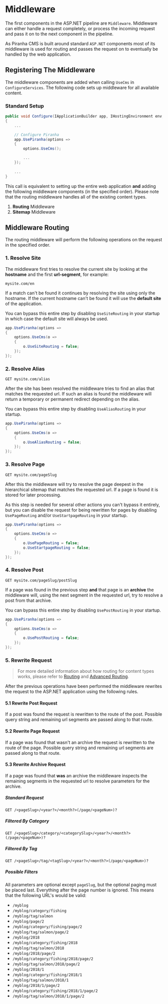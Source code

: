 # Middleware

The first components in the ASP.NET pipeline are `Middleware`. Middleware can either handle a request completely, or process the incoming request and pass it on to the next component in the pipeline.

As Piranha CMS is built around standard `ASP.NET` components most of its middleware is used for routing and passes the request on to eventually be handled by the web application.

## Registering The Middleware

The middleware components are added when calling `UseCms` in `ConfigureServices`. The following code sets up middleware for all available content.

### Standard Setup

~~~ csharp
public void Configure(IApplicationBuilder app, IHostingEnvironment env, IApi api)
{
    ...

    // Configure Piranha
    app.UsePiranha(options => 
    {
        options.UseCms();

        ...
    });
    
    ...
}
~~~

This call is equivalent to setting up the entire web application **and** adding the following middleware components (in the specified order). Please note that the routing middleware handles all of the existing content types.

1. **Routing** Middleware
2. **Sitemap** Middleware

## Middleware Routing

The routing middleware will perform the following operations on the request in the specified order.

### 1. Resolve Site

The middleware first tries to resolve the current site by looking at the **hostname** and the first **url-segment**, for example:

`mysite.com/en`

If a match can't be found it continues by resolving the site using only the hostname. If the current hostname can't be found it will use the **default site** of the application.

You can bypass this entire step by disabling `UseSiteRouting` in your startup in which case the default site will always be used.

~~~ csharp
app.UsePiranha(options => 
{
    options.UseCms(o =>
    {
        o.UseSiteRouting = false;
    });
});
~~~

### 2. Resolve Alias

`GET mysite.com/alias`

After the site has been resolved the middleware tries to find an alias that matches the requested url. If such an alias is found the middleware will return a temporary or permanent redirect depending on the alias.

You can bypass this entire step by disabling `UseAliasRouting` in your startup.

~~~ csharp
app.UsePiranha(options => 
{
    options.UseCms(o =>
    {
        o.UseAliasRouting = false;
    });
});
~~~

### 3. Resolve Page

`GET mysite.com/pageSlug`

After this the middleware will try to resolve the page deepest in the hierarchical sitemap that matches the requested url. If a page is found it is stored for later processing.

As this step is needed for several other actions you can't bypass it entirely, but you can disable the request for being rewritten for pages by disabling `UsePageRouting` and/or `UseStartpageRouting` in your startup.

~~~ csharp
app.UsePiranha(options => 
{
    options.UseCms(o =>
    {
        o.UsePageRouting = false;
        o.UseStartpageRouting = false;
    });
});
~~~


### 4. Resolve Post

`GET mysite.com/pageSlug/postSlug`

If a page was found in the previous step **and** that page is an **archive** the middleware will, using the next segment in the requested url, try to resolve a post from that archive.

You can bypass this entire step by disabling `UsePostRouting` in your startup.

~~~ csharp
app.UsePiranha(options => 
{
    options.UseCms(o =>
    {
        o.UsePostRouting = false;
    });
});
~~~

### 5. Rewrite Request

> For more detailed information about how routing for content types works, please refer to [Routing](routing) and [Advanced Routing](advanced-routing).

After the previous operations have been performed the middleware rewrites the request to the ASP.NET application using the following rules.

#### 5.1 Rewrite Post Request

If a post was found the request is rewritten to the route of the post. Possible query string and remaining url segments are passed along to that route.

#### 5.2 Rewrite Page Request

If a page was found that wasn't an archive the request is rewritten to the route of the page. Possible query string and remaining url segments are passed along to that route.

#### 5.3 Rewrite Archive Request

If a page was found that **was** an archive the middleware inspects the remaining segments in the requested url to resolve parameters for the archive. 

##### Standard Request

`GET /<pageSlug>/<year?>/<month?>(/page/<pageNum>)?`

##### Filtered By Category

`GET /<pageSlug>/category/<categorySlug>/<year?>/<month?>(/page/<pageNum>)?`

##### Filtered By Tag

`GET /<pageSlug>/tag/<tagSlug>/<year?>/<month?>(/page/<pageNum>)?`

##### Possible Filters

All parameters are optional except `pageSlug`, but the optional paging must be placed last. Everything after the page number is ignored. This means that the following URL's would be valid:

* `/myblog`
* `/myblog/category/fishing`
* `/myblog/tag/salmon`
* `/myblog/page/2`
* `/myblog/category/fishing/page/2`
* `/myblog/tag/salmon/page/2`
* `/myblog/2018`
* `/myblog/category/fishing/2018`
* `/myblog/tag/salmon/2018`
* `/myblog/2018/page/2`
* `/myblog/category/fishing/2018/page/2`
* `/myblog/tag/salmon/2018/page/2`
* `/myblog/2018/1`
* `/myblog/category/fishing/2018/1`
* `/myblog/tag/salmon/2018/1`
* `/myblog/2018/1/page/2`
* `/myblog/category/fishing/2018/1/page/2`
* `/myblog/tag/salmon/2018/1/page/2`